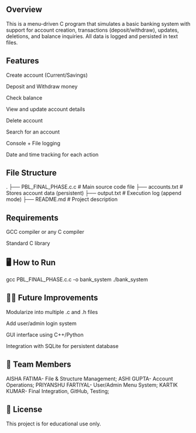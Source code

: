 
##  Overview

This is a menu-driven C program that simulates a basic banking system with support for account creation, transactions (deposit/withdraw), updates, deletions, and balance inquiries. All data is logged and persisted in text files.
## Features

Create account (Current/Savings)

Deposit and Withdraw money

Check balance

View and update account details

Delete account

Search for an account

Console + File logging

Date and time tracking for each action


## File Structure

.
├── PBL_FINAL_PHASE.c.c       # Main source code file
├── accounts.txt              # Stores account data (persistent)
├── output.txt                # Execution log (append mode)
├── README.md                 # Project description

##  Requirements

GCC compiler or any C compiler

Standard C library


## 🖥️ How to Run

gcc PBL_FINAL_PHASE.c.c -o bank_system
./bank_system

## 🧑‍💻 Future Improvements

Modularize into multiple .c and .h files

Add user/admin login system

GUI interface using C++/Python

Integration with SQLite for persistent database


## 👥 Team Members


AISHA FATIMA- 	File & Structure Management; 
ASHI GUPTA- 	Account Operations;
PRIYANSHU FARTIYAL-	User/Admin Menu System;
KARTIK KUMAR-	Final Integration, GitHub, Testing;


## 📄 License

This project is for educational use only.